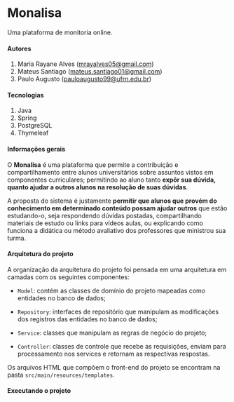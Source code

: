# Monalisa

Uma plataforma de monitoria online.

#### Autores

1. Maria Rayane Alves (mrayalves05@gmail.com)
2. Mateus Santiago (mateus.santiago01@gmail.com)
3. Paulo Augusto (pauloaugusto99@ufrn.edu.br)

#### Tecnologias

1. Java
2. Spring
3. PostgreSQL
4. Thymeleaf

#### Informações gerais

O **Monalisa** é uma plataforma que permite a contribuição e compartilhamento entre alunos universitários sobre assuntos 
vistos em componentes curriculares; permitindo ao aluno tanto **expôr sua dúvida, quanto ajudar a outros alunos na 
resolução de suas dúvidas**.

A proposta do sistema é justamente **permitir que alunos que provém do conhecimento em determinado conteúdo possam ajudar 
outros** que estão estudando-o, seja respondendo dúvidas postadas, compartilhando materiais de estudo ou links para vídeos 
aulas, ou explicando como funciona a didática ou método avaliativo dos professores que ministrou sua turma. 

#### Arquitetura do projeto

A organização da arquitetura do projeto foi pensada em uma arquitetura em camadas com os seguintes componentes:

* `Model`: contém as classes de domínio do projeto mapeadas como entidades no banco de dados;

* `Repository`: interfaces de repositório que manipulam as modificações dos registros das entidades no banco de dados; 

* `Service`: classes que manipulam as regras de negócio do projeto;

* `Controller`: classes de controle que recebe as requisições, enviam para processamento nos services e retornam as 
respectivas respostas.

Os arquivos HTML que compõem o front-end do projeto se encontram na pasta `src/main/resources/templates`.

#### Executando o projeto
